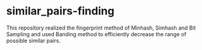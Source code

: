 # similar_pairs-finding
This repository realized the fingerprint method of Minhash, Simhash and Bit Sampling and used Banding method to efficiently decrease the range of possible similar pairs.
